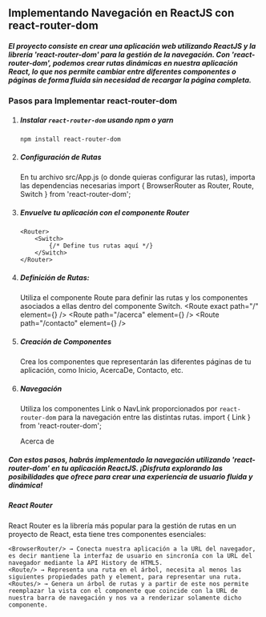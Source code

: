 ## Implementando Navegación en ReactJS con react-router-dom

##### El proyecto consiste en crear una aplicación web utilizando ReactJS y la librería 'react-router-dom' para la gestión de la navegación. Con 'react-router-dom', podemos crear rutas dinámicas en nuestra aplicación React, lo que nos permite cambiar entre diferentes componentes o páginas de forma fluida sin necesidad de recargar la página completa.

### Pasos para Implementar react-router-dom

1.  ##### Instalar `react-router-dom` usando npm o yarn

        npm install react-router-dom

2.  ##### Configuración de Rutas

    En tu archivo src/App.js (o donde quieras configurar las rutas), importa las dependencias necesarias
    import { BrowserRouter as Router, Route, Switch } from 'react-router-dom';

3.  ##### Envuelve tu aplicación con el componente Router

        <Router>
        	<Switch>
        		{/* Define tus rutas aquí */}
        	</Switch>
        </Router>

4.  ##### Definición de Rutas:

    Utiliza el componente Route para definir las rutas y los componentes asociados a ellas dentro del componente Switch.
    <Route exact path="/" element={<Inicio />} />
    <Route path="/acerca" element={<AcercaDe />} />
    <Route path="/contacto" element={<Contacto />} />
    <Route element={PaginaNoEncontrada} />

5.  ##### Creación de Componentes

    Crea los componentes que representarán las diferentes páginas de tu aplicación, como Inicio, AcercaDe, Contacto, etc.

6.  ##### Navegación
    Utiliza los componentes Link o NavLink proporcionados por `react-router-dom` para la navegación entre las distintas rutas.
    import { Link } from 'react-router-dom';
    <Link to="/acerca">Acerca de</Link>

##### Con estos pasos, habrás implementado la navegación utilizando 'react-router-dom' en tu aplicación ReactJS. ¡Disfruta explorando las posibilidades que ofrece para crear una experiencia de usuario fluida y dinámica!

##### React Router

React Router es la librería más popular para la gestión de rutas en un proyecto de React, esta tiene tres componentes esenciales:

    <BrowserRouter/> → Conecta nuestra aplicación a la URL del navegador, es decir mantiene la interfaz de usuario en sincronía con la URL del navegador mediante la API History de HTML5.
    <Route/> → Representa una ruta en el árbol, necesita al menos las siguientes propiedades path y element, para representar una ruta.
    <Routes/> → Genera un árbol de rutas y a partir de este nos permite reemplazar la vista con el componente que coincide con la URL de nuestra barra de navegación y nos va a renderizar solamente dicho componente.

